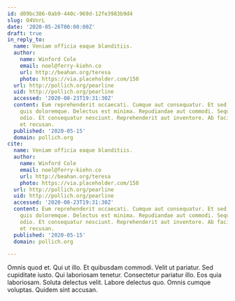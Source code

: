 ```yaml
---
id: d09bc386-0ab9-440c-969d-12fe3983b9d4
slug: O4VnrL
date: '2020-05-26T00:00:00Z'
draft: true
in_reply_to:
  name: Veniam officia eaque blanditiis.
  author:
    name: Winford Cole
    email: noel@ferry-kiehn.co
    url: http://beahan.org/teresa
    photo: https://via.placeholder.com/150
  url: http://pollich.org/pearline
  uid: http://pollich.org/pearline
  accessed: '2020-08-23T19:31:30Z'
  content: Eum reprehenderit occaecati. Cumque aut consequatur. Et sed incidunt. Consequatur
    quis doloremque. Delectus est minima. Repudiandae aut commodi. Sequi deserunt
    odio. Et consequatur nesciunt. Reprehenderit aut inventore. Ab facilis sit. Id
    et recusan.
  published: '2020-05-15'
  domain: pollich.org
cite:
  name: Veniam officia eaque blanditiis.
  author:
    name: Winford Cole
    email: noel@ferry-kiehn.co
    url: http://beahan.org/teresa
    photo: https://via.placeholder.com/150
  url: http://pollich.org/pearline
  uid: http://pollich.org/pearline
  accessed: '2020-08-23T19:31:30Z'
  content: Eum reprehenderit occaecati. Cumque aut consequatur. Et sed incidunt. Consequatur
    quis doloremque. Delectus est minima. Repudiandae aut commodi. Sequi deserunt
    odio. Et consequatur nesciunt. Reprehenderit aut inventore. Ab facilis sit. Id
    et recusan.
  published: '2020-05-15'
  domain: pollich.org

---
```


Omnis quod et. Qui ut illo. Et quibusdam commodi. Velit ut pariatur. Sed cupiditate iusto. Qui laboriosam tenetur. Consectetur pariatur illo. Eos quia laboriosam. Soluta delectus velit. Labore delectus quo. Omnis cumque voluptas. Quidem sint accusan.
